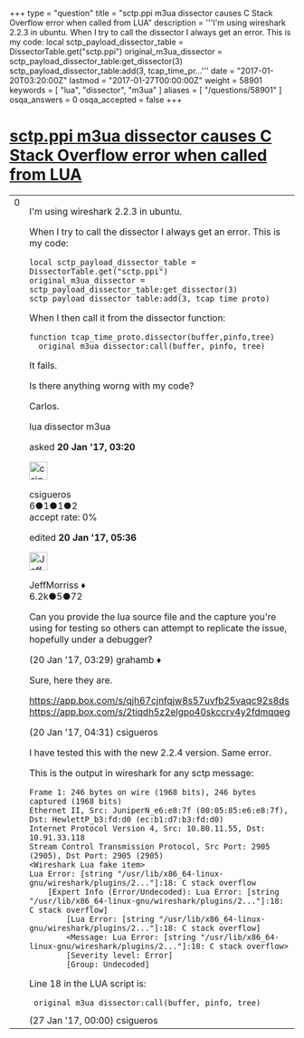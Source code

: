 +++
type = "question"
title = "sctp.ppi m3ua dissector causes C Stack Overflow error when called from LUA"
description = '''I&#x27;m using wireshark 2.2.3 in ubuntu.  When I try to call the dissector I always get an error. This is my code: local sctp_payload_dissector_table = DissectorTable.get(&quot;sctp.ppi&quot;) original_m3ua_dissector = sctp_payload_dissector_table:get_dissector(3)  sctp_payload_dissector_table:add(3, tcap_time_pr...'''
date = "2017-01-20T03:20:00Z"
lastmod = "2017-01-27T00:00:00Z"
weight = 58901
keywords = [ "lua", "dissector", "m3ua" ]
aliases = [ "/questions/58901" ]
osqa_answers = 0
osqa_accepted = false
+++

<div class="headNormal">

# [sctp.ppi m3ua dissector causes C Stack Overflow error when called from LUA](/questions/58901/sctpppi-m3ua-dissector-causes-c-stack-overflow-error-when-called-from-lua)

</div>

<div id="main-body">

<div id="askform">

<table id="question-table" style="width:100%;"><colgroup><col style="width: 50%" /><col style="width: 50%" /></colgroup><tbody><tr class="odd"><td style="width: 30px; vertical-align: top"><div class="vote-buttons"><span id="post-58901-upvote" class="ajax-command post-vote up" rel="nofollow" title="I like this post (click again to cancel)"> </span><div id="post-58901-score" class="post-score" title="current number of votes">0</div><span id="post-58901-downvote" class="ajax-command post-vote down" rel="nofollow" title="I dont like this post (click again to cancel)"> </span> <span id="favorite-mark" class="ajax-command favorite-mark" rel="nofollow" title="mark/unmark this question as favorite (click again to cancel)"> </span><div id="favorite-count" class="favorite-count"></div></div></td><td><div id="item-right"><div class="question-body"><p>I'm using wireshark 2.2.3 in ubuntu.</p><p>When I try to call the dissector I always get an error. This is my code:</p><pre><code>local sctp_payload_dissector_table = DissectorTable.get(&quot;sctp.ppi&quot;)
original_m3ua_dissector = sctp_payload_dissector_table:get_dissector(3) 
sctp_payload_dissector_table:add(3, tcap_time_proto)</code></pre><p>When I then call it from the dissector function:</p><pre><code>function tcap_time_proto.dissector(buffer,pinfo,tree)
  original_m3ua_dissector:call(buffer, pinfo, tree)</code></pre><p>It fails.</p><p>Is there anything worng with my code?</p><p>Carlos.</p></div><div id="question-tags" class="tags-container tags"><span class="post-tag tag-link-lua" rel="tag" title="see questions tagged &#39;lua&#39;">lua</span> <span class="post-tag tag-link-dissector" rel="tag" title="see questions tagged &#39;dissector&#39;">dissector</span> <span class="post-tag tag-link-m3ua" rel="tag" title="see questions tagged &#39;m3ua&#39;">m3ua</span></div><div id="question-controls" class="post-controls"></div><div class="post-update-info-container"><div class="post-update-info post-update-info-user"><p>asked <strong>20 Jan '17, 03:20</strong></p><img src="https://secure.gravatar.com/avatar/aa9c89ae16fe7b7ad1502afa28d16f68?s=32&amp;d=identicon&amp;r=g" class="gravatar" width="32" height="32" alt="csigueros&#39;s gravatar image" /><p><span>csigueros</span><br />
<span class="score" title="6 reputation points">6</span><span title="1 badges"><span class="badge1">●</span><span class="badgecount">1</span></span><span title="1 badges"><span class="silver">●</span><span class="badgecount">1</span></span><span title="2 badges"><span class="bronze">●</span><span class="badgecount">2</span></span><br />
<span class="accept_rate" title="Rate of the user&#39;s accepted answers">accept rate:</span> <span title="csigueros has no accepted answers">0%</span></p></div><div class="post-update-info post-update-info-edited"><p><span> edited <strong>20 Jan '17, 05:36</strong> </span></p><img src="https://secure.gravatar.com/avatar/e0564001bb7deb960d5d9d9c1e0ba074?s=32&amp;d=identicon&amp;r=g" class="gravatar" width="32" height="32" alt="JeffMorriss&#39;s gravatar image" /><p><span>JeffMorriss ♦</span><br />
<span class="score" title="6219 reputation points"><span>6.2k</span></span><span title="5 badges"><span class="silver">●</span><span class="badgecount">5</span></span><span title="72 badges"><span class="bronze">●</span><span class="badgecount">72</span></span></p></div></div><div id="comments-container-58901" class="comments-container"><span id="58902"></span><div id="comment-58902" class="comment"><div id="post-58902-score" class="comment-score"></div><div class="comment-text"><p>Can you provide the lua source file and the capture you're using for testing so others can attempt to replicate the issue, hopefully under a debugger?</p></div><div id="comment-58902-info" class="comment-info"><span class="comment-age">(20 Jan '17, 03:29)</span> <span class="comment-user userinfo">grahamb ♦</span></div></div><span id="58903"></span><div id="comment-58903" class="comment"><div id="post-58903-score" class="comment-score"></div><div class="comment-text"><p>Sure, here they are.</p><p><a href="https://app.box.com/s/qjh67cjnfqjw8s57uvfb25vaqc92s8ds">https://app.box.com/s/qjh67cjnfqjw8s57uvfb25vaqc92s8ds</a> <a href="https://app.box.com/s/2tiqdh5z2elgpo40skccrv4y2fdmqqeg">https://app.box.com/s/2tiqdh5z2elgpo40skccrv4y2fdmqqeg</a></p></div><div id="comment-58903-info" class="comment-info"><span class="comment-age">(20 Jan '17, 04:31)</span> <span class="comment-user userinfo">csigueros</span></div></div><span id="59098"></span><div id="comment-59098" class="comment"><div id="post-59098-score" class="comment-score"></div><div class="comment-text"><p>I have tested this with the new 2.2.4 version. Same error.</p><p>This is the output in wireshark for any sctp message:</p><pre><code>Frame 1: 246 bytes on wire (1968 bits), 246 bytes captured (1968 bits)
Ethernet II, Src: JuniperN_e6:e8:7f (00:05:85:e6:e8:7f), Dst: HewlettP_b3:fd:d0 (ec:b1:d7:b3:fd:d0)
Internet Protocol Version 4, Src: 10.80.11.55, Dst: 10.91.33.118
Stream Control Transmission Protocol, Src Port: 2905 (2905), Dst Port: 2905 (2905)
&lt;Wireshark Lua fake item&gt;
Lua Error: [string &quot;/usr/lib/x86_64-linux-gnu/wireshark/plugins/2...&quot;]:18: C stack overflow     
    [Expert Info (Error/Undecoded): Lua Error: [string &quot;/usr/lib/x86_64-linux-gnu/wireshark/plugins/2...&quot;]:18: C stack overflow]
        [Lua Error: [string &quot;/usr/lib/x86_64-linux-gnu/wireshark/plugins/2...&quot;]:18: C stack overflow]
        &lt;Message: Lua Error: [string &quot;/usr/lib/x86_64-linux-gnu/wireshark/plugins/2...&quot;]:18: C stack overflow&gt;
        [Severity level: Error]
        [Group: Undecoded]</code></pre><p>Line 18 in the LUA script is:</p><pre><code> original_m3ua_dissector:call(buffer, pinfo, tree)</code></pre></div><div id="comment-59098-info" class="comment-info"><span class="comment-age">(27 Jan '17, 00:00)</span> <span class="comment-user userinfo">csigueros</span></div></div></div><div id="comment-tools-58901" class="comment-tools"></div><div class="clear"></div><div id="comment-58901-form-container" class="comment-form-container"></div><div class="clear"></div></div></td></tr></tbody></table>

</div>

</div>

